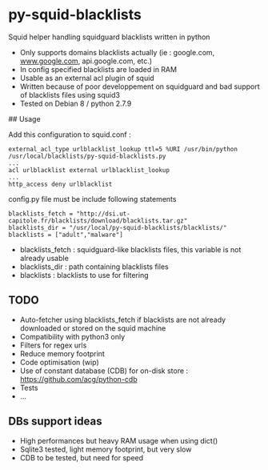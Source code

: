 # py-squid-blacklists
Squid helper handling squidguard blacklists written in python

* Only supports domains blacklists actually (ie : google.com, www.google.com, api.google.com, etc.)
* In config specified blacklists are loaded in RAM
* Usable as an external acl plugin of squid
* Written because of poor developpement on squidguard and bad support of blacklists files using squid3
* Tested on Debian 8 / python 2.7.9

## Usage

Add this configuration to squid.conf :
```
external_acl_type urlblacklist_lookup ttl=5 %URI /usr/bin/python /usr/local/blacklists/py-squid-blacklists.py
...
acl urlblacklist external urlblacklist_lookup
...
http_access deny urlblacklist
```

config.py file must be include following statements
```
blacklists_fetch = "http://dsi.ut-capitole.fr/blacklists/download/blacklists.tar.gz"
blacklists_dir = "/usr/local/py-squid-blacklists/blacklists/"
blacklists = ["adult","malware"]
```

* blacklists_fetch : squidguard-like blacklists files, this variable is not already usable
* blacklists_dir : path containing blacklists files
* blacklists : blacklists to use for filtering

## TODO

* Auto-fetcher using blacklists_fetch if blacklists are not already downloaded or stored on the squid machine
* Compatibility with python3 only
* Filters for regex urls
* Reduce memory footprint
* Code optimisation (wip)
* Use of constant database (CDB) for on-disk store : https://github.com/acg/python-cdb
* Tests
* ...

## DBs support ideas

* High performances but heavy RAM usage when using dict()
* Sqlite3 tested, light memory footprint, but very slow
* CDB to be tested, but need for speed
